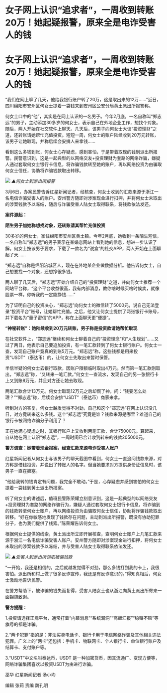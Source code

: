 # 女子网上认识“追求者”，一周收到转账20万！她起疑报警，原来全是电诈受害人的钱

# 女子网上认识“追求者”，一周收到转账20万！她起疑报警，原来全是电诈受害人的钱

“我们在网上聊了几天，他给我银行账户转了20万，这是取出来的12万……”近日，四川绵阳市安州区何女士提着一袋钱来到安州区公安分局黄土派出所报警称。

何女士口中的“他”，其实是在网上认识的一名男子。今年2月底，一名自称叫“郑志远”的男子，主动添加30多岁的何女士，表示自己在外地企业工作，想找个对象。随后，两人开始在社交软件上聊天。几天后，该男子向何女士大谈“投资理财”之道，还转账请她帮忙充值投资。短短一周，何女士的账户陆续收到20万元转账，该男子让她取现，并称后续会安排人来拿钱……

看到这么多钱到账，何女士心存疑虑，感到害怕，于是带着取现的钱到派出所报警。民警意识到，这是一起典型的以网络交友+投资理财为套路的网络诈骗，嫌疑人通过套取何女士银行卡信息，将诈骗钱款转至她的账户，再以网络投资为由骗取何女士信任，协助将诈骗钱款取出转移。

![](https://inews.gtimg.com/om_bt/OmwMiJube23I62Vhux_gPTI9zF3ULTO_BO_ml7ejvV5KgAA/1000)
_▲何女士到派出所报警_

3月6日，办案民警告诉红星新闻记者，经核查，何女士收到的汇款来源于浙江一名电信诈骗受害人的账户。安州警方随即对涉案现金进行扣押，并将何女士未取出的涉案钱款予以冻结，随后与诈骗受害人陆女士取得联系，将钱款依法发还。

**案件源起：**

**陌生男子加她称想找对象，还转账请其帮忙充值投资**

30多岁的何女士，家住绵阳市安州区黄土镇。今年2月底，她收到一条陌生短信，一名自称叫“郑志远”的男子表示在某婚恋网站上看到她的信息，想进一步认识了解。何女士按该男子要求，下载了一款名为“说盒”的社交APP，两人开始在上面聊起了天……

“郑志远”自称是绵阳涪城区人，现在在外地某企业做数据分析。他告诉何女士，自己想要找一个对象，还想挣很多钱。

两人聊了几天后，“郑志远”开始介绍自己的“投资理财”之道，并向何女士推荐一个网站平台称，“这个平台收益很高，我有内部消息，教你啥时候买啥时候卖，就像股票一样，你听我的一定能挣钱……”

为了证明自己的投资决心，“郑志远”向何女士的微信转了5000元，说自己无法登录“投资平台”账号，让她帮忙充值。之后，他又让何女士提供了两张银行卡账号，并下载名为“量子密信”的APP，称在上面聊天更“便捷”。

**“神秘转账”：她陆续收到20万元转账，男子称是投资款请她帮忙取现**

在社交软件上，“郑志远”继续和何女士聊着自己的“投资理念”和“人生规划”……又过了两日，他表示自己要追加投资，有一笔汇款转到了何女士银行账户。何女士一查，发现自己账户竟真的到账5万元。“郑志远”称，这些钱都是用来投资“USDT”（泰达币）的，让何女士先取出来暂时保管。

半信半疑的何女士去银行取款，因账户限额临时取出4万元。然而第一笔汇款刚取出，“郑志远”称，“又转来一笔汇款。”何女士一查流水，发现自己的另一张银行卡上又到账8万元，并且对方还让她去取现。

两笔汇款合计13万元。何女士取现12万元之后却慌了神，问：“钱要怎么处理？”“郑志远”称，后续会安排“USDT”（泰达币）商家来拿。

听到对方的答复，何女士越发觉得不对劲，自己和这个“郑志远”在网上认识没几日，对方竟转来这么多钱。这个“郑志远”究竟是谁？钱款来源是哪里？难道自己的银行卡被网络诈骗分子利用了？

正在她满心疑虑之时，其银行账户上又收到两笔汇款，合计75000元。算起来，自从她在网上认识“郑志远”，一周时间已合计收到转来的钱款205000元。

**警方调查：她带着现金报案，经查汇款来源电诈受害人账户**

红星新闻记者从何女士与该男子的聊天截图中看到，何女士一直追问钱款来源，对方称是借钱投资，并说出了转账人的名字。但当她要求对方提供身份证信息时，该男子一直在搪塞。

“他给我转的钱肯定有问题，我完全不敢动。”于是，心存疑虑并感到害怕的何女士提着一袋钱到黄土派出所报案。

听了何女士的讲述后，值班民警陈荣耀立刻意识到，这是一起典型的以网络交友+投资理财为套路的网络诈骗行为，嫌疑人通过套取何女士银行卡信息，将诈骗到的钱款转至何女士账户，再以网络投资为由骗取何女士信任，协助将诈骗钱款取出转移。“好在你敏感地发现了钱款存在问题，主动到派出所报警，既没有协助犯罪分子，也为我们提供了线索。”陈荣耀告诉何女士。

根据何女士提供的线索，黄土派出所立即开展核查，查明何女士账户上几笔汇款来源于浙江一名电信诈骗受害人账户。安州警方随即对涉案现金进行扣押，将何女士未取出的涉案钱款予以冻结，并与受害人陆女士取得联系依法发还。

![](https://inews.gtimg.com/om_bt/O33AkgZybQcKdHetv09ocID2Y41bUdt4xWmJFurHnyi3QAA/1000)
_▲受害人到派出所领取被骗钱款_

“一开始，我还是相信的，之后就越发觉得不对劲，那么多钱打到我的卡上，我很害怕。派出所和村上做了很多反诈宣传，我还是有反诈意识的。”得知真相后，何女士激动地告诉民警。

在警方帮助下，被诈骗的钱失而复得，受害人陆女士也从浙江向黄土派出所寄来一面锦旗致谢。

**警方提醒：**

1.投资请选择正规平台，通常打着“内幕消息”“系统漏洞”“高额汇报”“稳赚不赔”等旗号的都是诈骗。

2.“两卡犯罪”指的是：非法买卖电话卡、银行卡用于电信网络诈骗及其他相关违法犯罪。广义上的“两卡”还包括：手机卡、物联网卡、个人银行卡、单位银行账户及结算卡、支付账户等。

3.“USDT”中文名叫泰达币，USDT 是一种加密货币，因其流通广、变现方便等，网络诈骗集团喜欢以投资USDT为由进行诈骗。

巫华 红星新闻记者 汤小均

编辑 张莉 责编 魏孔明

